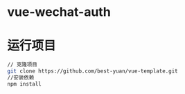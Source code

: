 # vue-wechat-auth

# 运行项目

```bash
// 克隆项目
git clone https://github.com/best-yuan/vue-template.git
//安装依赖
npm install  
```